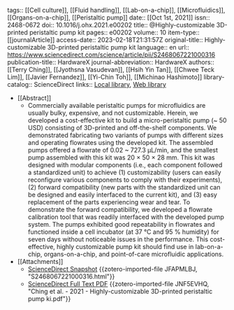 tags:: [[Cell culture]], [[Fluid handling]], [[Lab-on-a-chip]], [[Microfluidics]], [[Organs-on-a-chip]], [[Peristaltic pump]]
date:: [[Oct 1st, 2021]]
issn:: 2468-0672
doi:: 10.1016/j.ohx.2021.e00202
title:: @Highly-customizable 3D-printed peristaltic pump kit
pages:: e00202
volume:: 10
item-type:: [[journalArticle]]
access-date:: 2023-02-18T21:31:57Z
original-title:: Highly-customizable 3D-printed peristaltic pump kit
language:: en
url:: https://www.sciencedirect.com/science/article/pii/S2468067221000316
publication-title:: HardwareX
journal-abbreviation:: HardwareX
authors:: [[Terry Ching]], [[Jyothsna Vasudevan]], [[Hsih Yin Tan]], [[Chwee Teck Lim]], [[Javier Fernandez]], [[Yi-Chin Toh]], [[Michinao Hashimoto]]
library-catalog:: ScienceDirect
links:: [Local library](zotero://select/library/items/ZKJHR6K5), [Web library](https://www.zotero.org/users/8784047/items/ZKJHR6K5)

- [[Abstract]]
	- Commercially available peristaltic pumps for microfluidics are usually bulky, expensive, and not customizable. Herein, we developed a cost-effective kit to build a micro-peristaltic pump (~ 50 USD) consisting of 3D-printed and off-the-shelf components. We demonstrated fabricating two variants of pumps with different sizes and operating flowrates using the developed kit. The assembled pumps offered a flowrate of 0.02 ~ 727.3 μL/min, and the smallest pump assembled with this kit was 20 × 50 × 28 mm. This kit was designed with modular components (i.e., each component followed a standardized unit) to achieve (1) customizability (users can easily reconfigure various components to comply with their experiments), (2) forward compatibility (new parts with the standardized unit can be designed and easily interfaced to the current kit), and (3) easy replacement of the parts experiencing wear and tear. To demonstrate the forward compatibility, we developed a flowrate calibration tool that was readily interfaced with the developed pump system. The pumps exhibited good repeatability in flowrates and functioned inside a cell incubator (at 37 °C and 95 % humidity) for seven days without noticeable issues in the performance. This cost-effective, highly customizable pump kit should find use in lab-on-a-chip, organs-on-a-chip, and point-of-care microfluidic applications.
- [[Attachments]]
	- [ScienceDirect Snapshot](https://www.sciencedirect.com/science/article/pii/S2468067221000316) {{zotero-imported-file JFAPMLBJ, "S2468067221000316.html"}}
	- [ScienceDirect Full Text PDF](https://www.sciencedirect.com/science/article/pii/S2468067221000316/pdfft?md5=08a28282297d3960d3aad6891fabb130&pid=1-s2.0-S2468067221000316-main.pdf&isDTMRedir=Y) {{zotero-imported-file JNF5EVHQ, "Ching et al. - 2021 - Highly-customizable 3D-printed peristaltic pump ki.pdf"}}